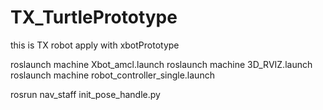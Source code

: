 # TX_TurtlePrototype
this is TX robot apply with xbotPrototype

roslaunch machine Xbot_amcl.launch
roslaunch machine 3D_RVIZ.launch
roslaunch machine robot_controller_single.launch

rosrun nav_staff init_pose_handle.py
